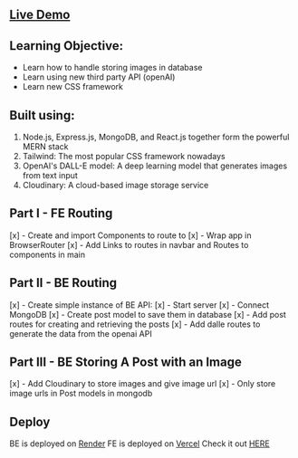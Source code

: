 ## [Live Demo](https://dall-e-2-0-silk.vercel.app/)

## Learning Objective:

- Learn how to handle storing images in database
- Learn using new third party API (openAI)
- Learn new CSS framework

## Built using:

1. Node.js, Express.js, MongoDB, and React.js together form the powerful MERN stack
2. Tailwind: The most popular CSS framework nowadays
3. OpenAI's DALL-E model: A deep learning model that generates images from text input
4. Cloudinary: A cloud-based image storage service


## Part I - FE Routing

[x] - Create and import Components to route to
[x] - Wrap app in BrowserRouter
[x] - Add Links to routes in navbar and Routes to components in main

## Part II - BE Routing

[x] - Create simple instance of BE API: 
  [x] - Start server
  [x] - Connect MongoDB
  [x] - Create post model to save them in database
  [x] - Add post routes for creating and retrieving the posts
  [x] - Add dalle routes to generate the data from the openai API 

## Part III - BE Storing A Post with an Image
[x] - Add Cloudinary to store images and give image url
[x] - Only store image urls in Post models in mongodb

## Deploy 

BE is deployed on [Render](https://render.com/)
FE is deployed on [Vercel](https://vercel.com/)
Check it out [HERE](https://dall-e-2-0-silk.vercel.app/)
